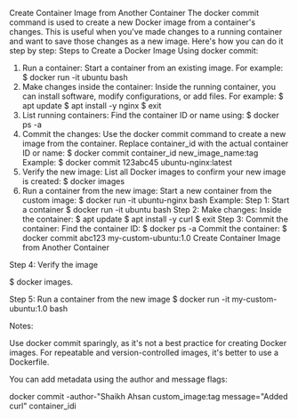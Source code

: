 Create Container Image from Another Container
The docker commit command is used to create a new Docker image from a container's 
changes. This is useful when you've made changes to a running container and want to save 
those changes as a new image. Here's how you can do it step by step:
Steps to Create a Docker Image Using docker commit:
1. Run a container: Start a container from an existing image. For example:
$ docker run -it ubuntu bash
2. Make changes inside the container: Inside the running container, you can install 
software, modify configurations, or add files. For example:
$ apt update
$ apt install -y nginx
$ exit
3. List running containers: Find the container ID or name using:
$ docker ps -a
4. Commit the changes: Use the docker commit command to create a new image from 
the container. Replace container_id with the actual container ID or name:
$ docker commit container_id new_image_name:tag
Example:
$ docker commit 123abc45 ubuntu-nginx:latest
5. Verify the new image: List all Docker images to confirm your new image is created:
$ docker images
6. Run a container from the new image: Start a new container from the custom image:
$ docker run -it ubuntu-nginx bash
Example:
Step 1: Start a container
$ docker run -it ubuntu bash
Step 2: Make changes: Inside the container:
$ apt update
$ apt install -y curl
$ exit
Step 3: Commit the container: Find the container ID:
$ docker ps -a
Commit the container:
$ docker commit abc123 my-custom-ubuntu:1.0
Create Container Image from Another Container

Step 4: Verify the image

$ docker images.

Step 5: Run a container from the new image $ docker run -it my-custom-ubuntu:1.0 bash

Notes:

Use docker commit sparingly, as it's not a best practice for creating Docker images. For repeatable and version-controlled images, it's better to use a Dockerfile.

You can add metadata using the author and message flags:

docker commit -author-"Shaikh Ahsan custom_image:tag message="Added curl" container_idi
